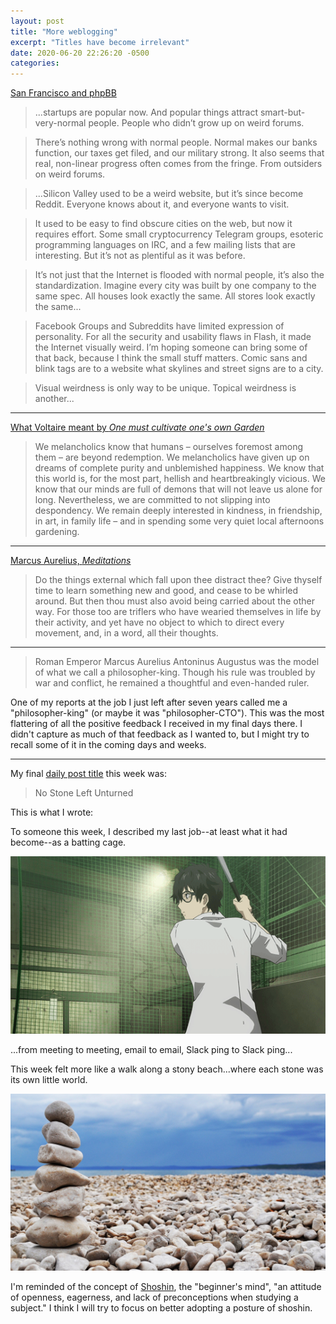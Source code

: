 ```yaml
---
layout: post
title: "More weblogging"
excerpt: "Titles have become irrelevant"
date: 2020-06-20 22:26:20 -0500
categories: 
---
```


[San Francisco and phpBB](https://dcgross.com/san-francisco-and-phpbb)

> ...startups are popular now. And popular things attract smart-but-very-normal people. People who didn’t grow up on weird forums.

> There’s nothing wrong with normal people. Normal makes our banks function, our taxes get filed, and our military strong. It also seems that real, non-linear progress often comes from the fringe. From outsiders on weird forums.

> ...Silicon Valley used to be a weird website, but it’s since become Reddit. Everyone knows about it, and everyone wants to visit.

> It used to be easy to find obscure cities on the web, but now it requires effort. Some small cryptocurrency Telegram groups, esoteric programming languages on IRC, and a few mailing lists that are interesting. But it’s not as plentiful as it was before.

> It’s not just that the Internet is flooded with normal people, it’s also the standardization. Imagine every city was built by one company to the same spec. All houses look exactly the same. All stores look exactly the same...

> Facebook Groups and Subreddits have limited expression of personality. For all the security and usability flaws in Flash, it made the Internet visually weird. I’m hoping someone can bring some of that back, because I think the small stuff matters. Comic sans and blink tags are to a website what skylines and street signs are to a city.

> Visual weirdness is only way to be unique. Topical weirdness is another...

---

[What Voltaire meant by _One must cultivate one's own Garden_](https://www.theschooloflife.com/thebookoflife/cultivate-own-garden-voltaire/)

> We melancholics know that humans – ourselves foremost among them – are beyond redemption. We melancholics have given up on dreams of complete purity and unblemished happiness. We know that this world is, for the most part, hellish and heartbreakingly vicious. We know that our minds are full of demons that will not leave us alone for long. Nevertheless, we are committed to not slipping into despondency. We remain deeply interested in kindness, in friendship, in art, in family life – and in spending some very quiet local afternoons gardening.

---

[Marcus Aurelius, _Meditations_](https://standardebooks.org/ebooks/marcus-aurelius/meditations/george-long)

> Do the things external which fall upon thee distract thee? Give thyself time to learn something new and good, and cease to be whirled around. But then thou must also avoid being carried about the other way. For those too are triflers who have wearied themselves in life by their activity, and yet have no object to which to direct every movement, and, in a word, all their thoughts.

---

> Roman Emperor Marcus Aurelius Antoninus Augustus was the model of what we call a philosopher-king. Though his rule was troubled by war and conflict, he remained a thoughtful and even-handed ruler.

One of my reports at the job I just left after seven years called me a "philosopher-king" (or maybe it was "philosopher-CTO"). This was the most flattering of all the positive feedback I received in my final days there. I didn't capture as much of that feedback as I wanted to, but I might try to recall some of it in the coming days and weeks.

---

My final [daily post title](/2020/06/19/web-log/ "At new job we write daily summaries of what we worked on. Starting on day two, I started titling my posts") this week was:

> No Stone Left Unturned

This is what I wrote:

To someone this week, I described my last job--at least what it had become--as a batting cage.

![](/assets/2020/06/batting.gif)

...from meeting to meeting, email to email, Slack ping to Slack ping...

This week felt more like a walk along a stony beach...where each stone was its own little world.

![](/assets/2020/06/stones.jpg)

I'm reminded of the concept of [Shoshin](https://en.wikipedia.org/wiki/Shoshin), the "beginner's mind", "an attitude of openness, eagerness, and lack of preconceptions when studying a subject." I think I will try to focus on better adopting a posture of shoshin. 
